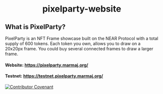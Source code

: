 <h1 align="center">pixelparty-website</h1>


## What is PixelParty?

PixelParty is an NFT Frame showcase built on the NEAR Protocol with a total supply of 600 tokens.
Each token you own, allows you to draw on a 20x20px frame. You could buy several connected frames to draw a larger frame.

#### Website: https://pixelparty.marmaj.org/
#### Testnet: https://testnet.pixelparty.marmaj.org/


[![Contributor Covenant](https://img.shields.io/badge/Contributor%20Covenant-1.4-4baaaa.svg)](https://github.com/MarmaJFoundation/pixelparty-website/blob/main/CODE_OF_CONDUCT.md)

